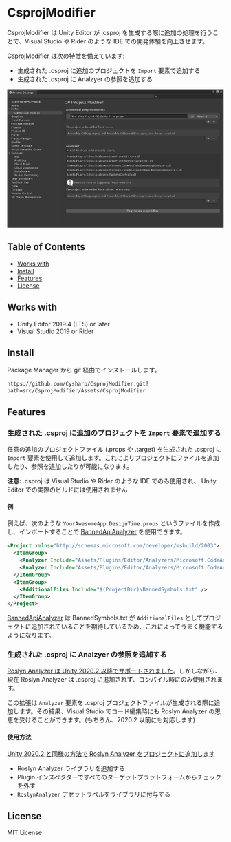 # CsprojModifier

CsprojModifier は Unity Editor が .csproj を生成する際に追加の処理を行うことで、Visual Studio や Rider のような IDE での開発体験を向上させます。

CsprojModifier は次の特徴を備えています:

- 生成された .csproj に追加のプロジェクトを `Import` 要素で追加する
- 生成された .csproj に Analzyer の参照を追加する

![](docs/images/Screen-01.png)

<!-- START doctoc generated TOC please keep comment here to allow auto update -->
<!-- DON'T EDIT THIS SECTION, INSTEAD RE-RUN doctoc TO UPDATE -->
## Table of Contents

- [Works with](#works-with)
- [Install](#install)
- [Features](#features)
- [License](#license)

<!-- END doctoc generated TOC please keep comment here to allow auto update -->

## Works with
- Unity Editor 2019.4 (LTS) or later
- Visual Studio 2019 or Rider

## Install
Package Manager から git 経由でインストールします。

```
https://github.com/Cysharp/CsprojModifier.git?path=src/CsprojModifier/Assets/CsprojModifier
```

## Features

### 生成された .csproj に追加のプロジェクトを `Import` 要素で追加する
任意の追加のプロジェクトファイル (.props や .target) を生成された .csproj に `Import` 要素を使用して追加します。これによりプロジェクトにファイルを追加したり、参照を追加したりが可能になります。

**注意:** .csproj は Visual Studio や Rider のような IDE でのみ使用され、 Unity Editor での実際のビルドには使用されません

#### 例
例えば、次のような `YourAwesomeApp.DesignTime.props` というファイルを作成し、インポートすることで [BannedApiAnalyzer](https://github.com/dotnet/roslyn-analyzers/tree/main/src/Microsoft.CodeAnalysis.BannedApiAnalyzers) を使用できます。

```xml
<Project xmlns="http://schemas.microsoft.com/developer/msbuild/2003">
  <ItemGroup>
    <Analyzer Include="Assets/Plugins/Editor/Analyzers/Microsoft.CodeAnalysis.BannedApiAnalyzers.dll" />
    <Analyzer Include="Assets/Plugins/Editor/Analyzers/Microsoft.CodeAnalysis.CSharp.BannedApiAnalyzers.dll" />
  </ItemGroup>
  <ItemGroup>
    <AdditionalFiles Include="$(ProjectDir)\BannedSymbols.txt" />
  </ItemGroup>
</Project>
```

[BannedApiAnalyzer](https://github.com/dotnet/roslyn-analyzers/tree/main/src/Microsoft.CodeAnalysis.BannedApiAnalyzers) は BannedSymbols.txt が `AdditionalFiles` としてプロジェクトに追加されていることを期待しているため、これによってうまく機能するようになります。

### 生成された .csproj に Analzyer の参照を追加する
[Roslyn Analyzer は Unity 2020.2 以降でサポートされました](https://docs.unity3d.com/Manual/roslyn-analyzers.html)。しかしながら、現在 Roslyn Analyzer は .csproj に追加されず、コンパイル時にのみ使用されます。

この拡張は `Analyzer` 要素を .csproj プロジェクトファイルが生成される際に追加します。その結果、Visual Studio でコード編集時にも Roslyn Analyzer の恩恵を受けることができます。(もちろん、2020.2 以前にも対応します)

#### 使用方法
[Unity 2020.2 と同様の方法で Roslyn Analyzer をプロジェクトに追加します](https://docs.unity3d.com/Manual/roslyn-analyzers.html)

- Roslyn Analyzer ライブラリを追加する
- Plugin インスペクターですべてのターゲットプラットフォームからチェックを外す
- `RoslynAnalyzer` アセットラベルをライブラリに付与する

## License
MIT License